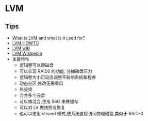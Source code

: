 # LVM

## Tips
* [What is LVM and what is it used for?](https://askubuntu.com/q/3596)
* [LVM HOWTO](http://tldp.org/HOWTO/LVM-HOWTO/)
* [LVM wiki](https://wiki.ubuntu.com/Lvm)
* [LVM Wikipedia](https://en.wikipedia.org/wiki/Logical_Volume_Manager_(Linux))
* 主要特性
  * 逻辑卷可以跨磁盘
  * 可以实现 RAID0 的功能, 分摊磁盘压力
  * 逻辑卷大小可动态调整不影响系统和程序
  * 动态分区,修改无需重启
  * 热交换
  * 合并多个云盘
  * 可以做混合,使用 SSD 来做缓存
  * 可以对 LV 做快照或恢复
  * 也可以使用 striped 模式,使系统直接访问物理磁盘,类似于 RAID-0



```bash

```
